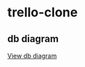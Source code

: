 # trello-clone
## db diagram
<a href="https://dbdiagram.io/d/64247bf15758ac5f17253620" target="_blank">View db diagram</a>
